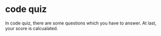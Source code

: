# code quiz
In code quiz, there are some questions which you have to answer.
At last, your score is calcualated.
